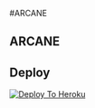 #ARCANE

## ARCANE

## Deploy

[![Deploy To Heroku](https://www.herokucdn.com/deploy/button.svg)](https://dashboard.heroku.com/new?button-url=https%3A%2F%2Fgithub.com%2FArcane120%2FHeroku-Setup&template=https%3A%2F%2Fgithub.com%2Arcane120%2Heroku-Setup)


